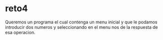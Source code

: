 # reto4


Queremos un programa el cual contenga un menu inicial y que le podamos introducir dos numeros y seleccionando en el menu nos de la respuesta de esa operacion.
